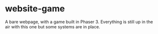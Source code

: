 # website-game
 A bare webpage, with a game built in Phaser 3. Everything is still up in the air with this one but some systems are in place.
